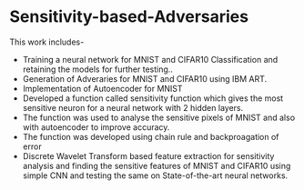 # Sensitivity-based-Adversaries

This work includes-
- Training a neural network for MNIST and CIFAR10 Classification and retaining the models for further testing..
- Generation of Adveraries for MNIST and CIFAR10 using IBM ART.
- Implementation of Autoencoder for MNIST 
- Developed a function called sensitivity function which gives the most sensitive neuron for a neural network with 2 hidden layers.
- The function was used to analyse the sensitive pixels of MNIST and also with autoencoder to improve accuracy.
- The function was developed using chain rule and backproagation of error
- Discrete Wavelet Transform  based feature extraction for sensitivity analysis and finding the sensitive features of MNIST and CIFAR10 using simple CNN and testing the same on State-of-the-art neural networks.



